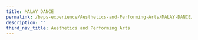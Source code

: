 ```yaml
---
title: MALAY DANCE
permalink: /bvps-experience/Aesthetics-and-Performing-Arts/MALAY-DANCE/
description: ""
third_nav_title: Aesthetics and Performing Arts
---
```

